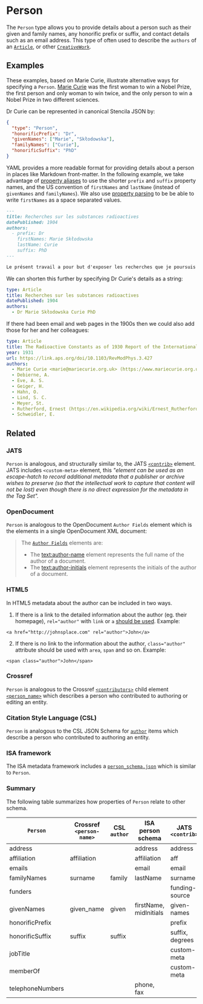 # Person

The `Person` type allows you to provide details about a person such as their given and family names, any honorific prefix or suffix, and contact details such as an email address. This type of often used to describe the `authors` of an [`Article`](/Article), or other [`CreativeWork`](/CreativeWork).

## Examples

These examples, based on Marie Curie, illustrate alternative ways for specifying a `Person`. [Marie Curie](https://en.wikipedia.org/wiki/Marie_Curie) was the first woman to win a Nobel Prize, the first person and only woman to win twice, and the only person to win a Nobel Prize in two different sciences.

<!--
These examples will eventually be wrapped in React components
to illustrate how the input is converted into Stencila JSON
See https://github.com/stencila/schema/issues/45
-->

Dr Curie can be represented in canonical Stencila JSON by:

```json
{
  "type": "Person",
  "honorificPrefix": "Dr",
  "givenNames": ["Marie", "Skłodowska"],
  "familyNames": ["Curie"],
  "honorificSuffix": "PhD"
}
```

YAML provides a more readable format for providing details about a person in places like Markdown front-matter. In the following example, we take advantage of [property aliases](/docs/property-aliases) to use the shorter `prefix` and `suffix` property names, and the US convention of `firstNames` and `lastName` (instead of `givenNames` and `familyNames`). We also use [property parsing](/docs/property-parsing) to be be able to write `firstNames` as a space separated values.

```markdown
---
title: Recherches sur les substances radioactives
datePublished: 1904
authors:
  - prefix: Dr
    firstNames: Marie Skłodowska
    lastName: Curie
    suffix: PhD
---

Le présent travail a pour but d'exposer les recherches que je poursuis depuis plus de 4 ans sur les substances radioactives. J'ai commencé ces recherches par une étude du rayonnement uranique cjui a été découvert par M. Becquerel. Les résultats auxquels ...
```

We can shorten this further by specifying Dr Curie's details as a string:

```yaml
type: Article
title: Recherches sur les substances radioactives
datePublished: 1904
authors:
  - Dr Marie Skłodowska Curie PhD
```

If there had been email and web pages in the 1900s then we could also add those for her and her colleagues:

```yaml
type: Article
title: The Radioactive Constants as of 1930 Report of the International Radium-Standards Commission
year: 1931
url: https://link.aps.org/doi/10.1103/RevModPhys.3.427
authors:
  - Marie Curie <marie@mariecurie.org.uk> (https://www.mariecurie.org.uk/)
  - Debierne, A.
  - Eve, A. S.
  - Geiger, H.
  - Hahn, O.
  - Lind, S. C.
  - Meyer, St.
  - Rutherford, Ernest (https://en.wikipedia.org/wiki/Ernest_Rutherford)
  - Schweidler, E.
```

## Related

### JATS

`Person` is analogous, and structurally similar to, the JATS [`<contrib>`](https://jats.nlm.nih.gov/archiving/tag-library/1.1/element/contrib.html) element.
JATS includes `<custom-meta>` element, this _"element can be used as an escape-hatch to record additional metadata that a publisher or archive wishes to preserve (so that the intellectual work to capture that content will not be lost) even though there is no direct expression for the metadata in the Tag Set"._

### OpenDocument

`Person` is analogous to the OpenDocument `Author Fields` element which is the elements in a single OpenDocument XML document:

> The [`Author Fields`](http://docs.oasis-open.org/office/v1.2/os/OpenDocument-v1.2-os-part1.html#__RefHeading__1415310_253892949) elements are:
>
> - The <text:author-name> element represents the full name of the author of a document.
> - The <text:author-initials> element represents the initials of the author of a document.

### HTML5

In HTML5 metadata about the author can be included in two ways.

1. If there is a link to the detailed information about the author (eg. their homepage), `rel="author"` with `link` or `a` [should be used](https://html.spec.whatwg.org/multipage/links.html#link-type-author).
   Example:

```
<a href="http://johnsplace.com" rel="author">John</a>
```

2. If there is no link to the information about the author, `class="author"` attribute should be used with `area`, `span` and so on.
   Example:

```
<span class="author">John</span>
```

### Crossref

`Person` is analogous to the Crossref [`<contributors>`](https://support.crossref.org/hc/en-us/articles/214567746-Authors-and-editors) child element
[`<person_name>`](https://data.crossref.org/reports/help/schema_doc/4.4.0/relations_xsd.html#http___www.crossref.org_relations.xsd_person_name) which describes a person who contributed to authoring or editing an entity.

### Citation Style Language (CSL)

`Person` is analogous to the CSL JSON Schema for [`author`](https://github.com/citation-style-language/schema/blob/f01ba9c5ec2055e381a38598919a379255c496c5/csl-data.json#L72) items which describe a person who contributed to authoring an entity.

### ISA framework

The ISA metadata framework includes a [`person_schema.json`](https://isa-specs.readthedocs.io/en/latest/isajson.html#person-schema-json) which is similar to `Person`.

### Summary

The following table summarizes how properties of `Person` relate to other schema.

| `Person`        | Crossref `<person-name>` | CSL `author` | ISA person schema      | JATS `<contrib>` |
| --------------- | ------------------------ | ------------ | ---------------------- | ---------------- |
| address         |                          |              | address                | address          |
| affiliation     | affiliation              |              | affiliation            | aff              |
| emails          |                          |              | email                  | email            |
| familyNames     | surname                  | family       | lastName               | surname          |
| funders         |                          |              |                        | funding-source   |
| givenNames      | given_name               | given        | firstName, midInitials | given-names      |
| honorificPrefix |                          |              |                        | prefix           |
| honorificSuffix | suffix                   | suffix       |                        | suffix, degrees  |
| jobTitle        |                          |              |                        | custom-meta      |
| memberOf        |                          |              |                        | custom-meta      |
| telephoneNumbers|                          |              | phone, fax             |                  |  
